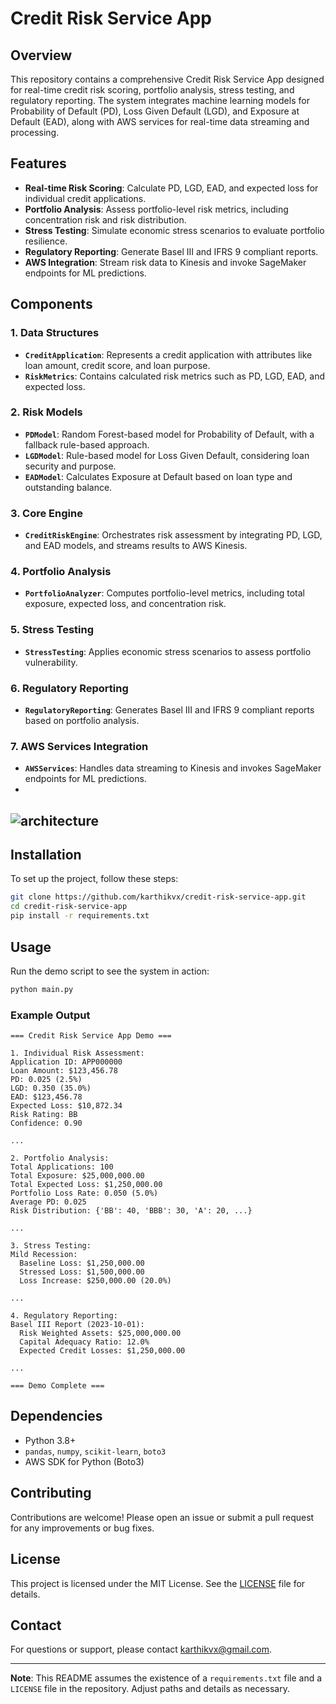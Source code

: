 # Credit Risk Service App

## Overview

This repository contains a comprehensive Credit Risk Service App designed for real-time credit risk scoring, portfolio analysis, stress testing, and regulatory reporting. The system integrates machine learning models for Probability of Default (PD), Loss Given Default (LGD), and Exposure at Default (EAD), along with AWS services for real-time data streaming and processing.

## Features

- **Real-time Risk Scoring**: Calculate PD, LGD, EAD, and expected loss for individual credit applications.
- **Portfolio Analysis**: Assess portfolio-level risk metrics, including concentration risk and risk distribution.
- **Stress Testing**: Simulate economic stress scenarios to evaluate portfolio resilience.
- **Regulatory Reporting**: Generate Basel III and IFRS 9 compliant reports.
- **AWS Integration**: Stream risk data to Kinesis and invoke SageMaker endpoints for ML predictions.

## Components

### 1. **Data Structures**
- **`CreditApplication`**: Represents a credit application with attributes like loan amount, credit score, and loan purpose.
- **`RiskMetrics`**: Contains calculated risk metrics such as PD, LGD, EAD, and expected loss.

### 2. **Risk Models**
- **`PDModel`**: Random Forest-based model for Probability of Default, with a fallback rule-based approach.
- **`LGDModel`**: Rule-based model for Loss Given Default, considering loan security and purpose.
- **`EADModel`**: Calculates Exposure at Default based on loan type and outstanding balance.

### 3. **Core Engine**
- **`CreditRiskEngine`**: Orchestrates risk assessment by integrating PD, LGD, and EAD models, and streams results to AWS Kinesis.

### 4. **Portfolio Analysis**
- **`PortfolioAnalyzer`**: Computes portfolio-level metrics, including total exposure, expected loss, and concentration risk.

### 5. **Stress Testing**
- **`StressTesting`**: Applies economic stress scenarios to assess portfolio vulnerability.

### 6. **Regulatory Reporting**
- **`RegulatoryReporting`**: Generates Basel III and IFRS 9 compliant reports based on portfolio analysis.

### 7. **AWS Services Integration**
- **`AWSServices`**: Handles data streaming to Kinesis and invokes SageMaker endpoints for ML predictions.
-
![architecture](./assets/credit-risk-app-arch.png)
-
## Installation

To set up the project, follow these steps:

```bash
git clone https://github.com/karthikvx/credit-risk-service-app.git
cd credit-risk-service-app
pip install -r requirements.txt
```

## Usage

Run the demo script to see the system in action:

```bash
python main.py
```

### Example Output

```
=== Credit Risk Service App Demo ===

1. Individual Risk Assessment:
Application ID: APP000000
Loan Amount: $123,456.78
PD: 0.025 (2.5%)
LGD: 0.350 (35.0%)
EAD: $123,456.78
Expected Loss: $10,872.34
Risk Rating: BB
Confidence: 0.90

...

2. Portfolio Analysis:
Total Applications: 100
Total Exposure: $25,000,000.00
Total Expected Loss: $1,250,000.00
Portfolio Loss Rate: 0.050 (5.0%)
Average PD: 0.025
Risk Distribution: {'BB': 40, 'BBB': 30, 'A': 20, ...}

...

3. Stress Testing:
Mild Recession:
  Baseline Loss: $1,250,000.00
  Stressed Loss: $1,500,000.00
  Loss Increase: $250,000.00 (20.0%)

...

4. Regulatory Reporting:
Basel III Report (2023-10-01):
  Risk Weighted Assets: $25,000,000.00
  Capital Adequacy Ratio: 12.0%
  Expected Credit Losses: $1,250,000.00

...

=== Demo Complete ===
```

## Dependencies

- Python 3.8+
- `pandas`, `numpy`, `scikit-learn`, `boto3`
- AWS SDK for Python (Boto3)

## Contributing

Contributions are welcome! Please open an issue or submit a pull request for any improvements or bug fixes.

## License

This project is licensed under the MIT License. See the [LICENSE](LICENSE) file for details.

## Contact

For questions or support, please contact [karthikvx@gmail.com](mailto:karthikvx@gmail.com).

---

**Note**: This README assumes the existence of a `requirements.txt` file and a `LICENSE` file in the repository. Adjust paths and details as necessary.